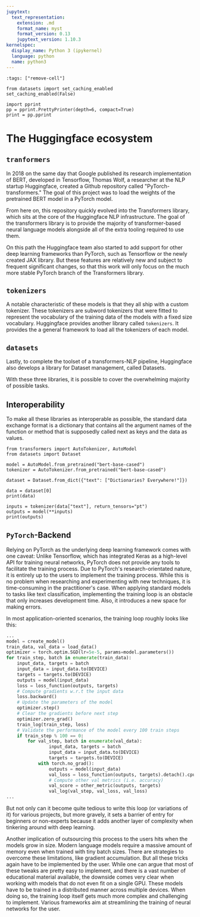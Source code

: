 ```yaml
---
jupytext:
  text_representation:
    extension: .md
    format_name: myst
    format_version: 0.13
    jupytext_version: 1.10.3
kernelspec:
  display_name: Python 3 (ipykernel)
  language: python
  name: python3
---
```


```{code-cell} ipython3
:tags: ["remove-cell"]

from datasets import set_caching_enabled
set_caching_enabled(False)

import pprint
pp = pprint.PrettyPrinter(depth=6, compact=True)
print = pp.pprint
```

# The Huggingface ecosystem


## `tranformers`

In 2018 on the same day that Google published its research implementation of BERT, developed in Tensorflow, Thomas Wolf, a researcher at the NLP startup Huggingface, created a Github repository called "PyTorch-transformers." The goal of this project was to load the weights of the pretrained BERT model in a PyTorch model.


From here on, this repository quickly evolved into the Transformers library, which sits at the core of the Huggingface NLP infrastructure. The goal of the transformers library is to provide the majority of transformer-based neural language models alongside all of the extra tooling required to use them.


On this path the Huggingface team also started to add support for other deep learning frameworks than PyTorch, such as Tensorflow or the newly created JAX library. But these features are relatively new and subject to frequent significant changes, so that this work will only focus on the much more stable PyTorch branch of the Transformers library.

## `tokenizers`

A notable characteristic of these models is that they all ship with a custom tokenizer. These tokenizers are subword tokenizers that were fitted to represent the vocabulary of the training data of the models with a fixed size vocabulary.
Huggingface provides another library called `tokenizers`. It provides the a general framework to load all the tokenizers of each model.

## `datasets`

Lastly, to complete the toolset of a transformers-NLP pipeline, Huggingface also develops a library for Dataset management, called Datasets.

With these three libraries, it is possible to cover the overwhelming majority of possible tasks.

## Interoperability
To make all these libraries as interoperable as possible, the standard data exchange format is a dictionary that contains all the argument names of the function or method that is supposedly called next as keys and the data as values.

```{code-cell} ipython3
from transformers import AutoTokenizer, AutoModel
from datasets import Dataset

model = AutoModel.from_pretrained("bert-base-cased")
tokenizer = AutoTokenizer.from_pretrained("bert-base-cased")

dataset = Dataset.from_dict({"text": ["Dictionaries? Everywhere!"]})

data = dataset[0]
print(data)

inputs = tokenizer(data["text"], return_tensors="pt")
outputs = model(**inputs)
print(outputs)
```


## `PyTorch`-Backend

Relying on PyTorch as the underlying deep learning framework comes with one caveat: Unlike Tensorflow, which has integrated Keras as a high-level API for training neural networks, PyTorch does not provide any tools to facilitate the training process.
Due to PyTorch's research-orientated nature, it is entirely up to the users to implement the training process. While this is no problem when researching and experimenting with new techniques, it is time-consuming in the practitioner's case.
When applying standard models to tasks like text classification, implementing the training loop is an obstacle that only increases development time. Also, it introduces a new space for making errors.

In most application-oriented scenarios, the training loop roughly looks like this:

```python
...
model = create_model()
train_data, val_data = load_data()
optimizer = torch.optim.SGD(lr=5e-5, params=model.parameters())
for train_step, batch in enumerate(train_data):
    input_data, targets = batch
    input_data = input_data.to(DEVICE)
    targets = targets.to(DEVICE)
    outputs = model(input_data)
    loss = loss_function(outputs, targets)
    # Compute gradients w.r.t the input data
    loss.backward() 
    # Update the parameters of the model
    optimizer.step() 
    # Clear the gradients before next step
    optimizer.zero_grad() 
    train_log(train_step, loss)
    # Validate the performance of the model every 100 train steps
    if train_step % 100 == 0:
        for val_step, batch in enumerate(val_data):
                input_data, targets = batch
                input_data = input_data.to(DEVICE)
                targets = targets.to(DEVICE)
            with torch.no_grad():
                outputs = model(input_data)
                val_loss = loss_function(outputs, targets).detach().cpu()
                # Compute other val metrics (i.e. accuracy)
                val_score = other_metric(outputs, targets)
                val_log(val_step, val_loss, val_loss)
...
```

But not only can it become quite tedious to write this loop (or variations of it) for various projects, but more gravely, it sets a barrier of entry for beginners or non-experts because it adds another layer of complexity when tinkering around with deep learning.

Another implication of outsourcing this process to the users hits when the models grow in size. Modern language models require a massive amount of memory even when trained with tiny batch sizes. There are strategies to overcome these limitations, like gradient accumulation. But all these tricks again have to be implemented by the user.
While one can argue that most of these tweaks are pretty easy to implement, and there is a vast number of educational material available, the downside comes very clear when working with models that do not even fit on a single GPU. These models have to be trained in a distributed manner across multiple devices. When doing so, the training loop itself gets much more complex and challenging to implement.
Various frameworks aim at streamlining the training of neural networks for the user.
